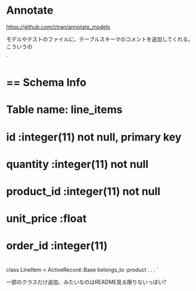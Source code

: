 # Annotate

https://github.com/ctran/annotate_models

モデルやテストのファイルに、テーブルスキーマのコメントを追加してくれる。こういうの

`
# == Schema Info
#
# Table name: line_items
#
#  id                  :integer(11)    not null, primary key
#  quantity            :integer(11)    not null
#  product_id          :integer(11)    not null
#  unit_price          :float
#  order_id            :integer(11)
#

 class LineItem < ActiveRecord::Base
   belongs_to :product
  . . .
`


一部のクラスだけ追加、みたいなのはREADME見る限りないっぽい?





